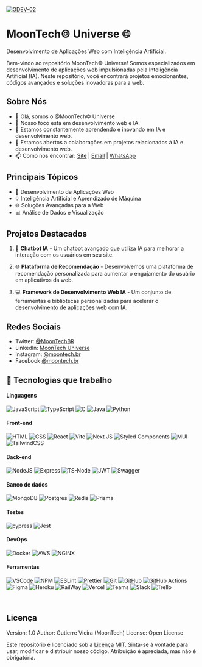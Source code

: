 <!-- Logo -->
<a href="https://g.dev/MoonTechBR"><img src="https://i.ibb.co/8dLTyrF/GDEV-02.png" alt="GDEV-02" border="0" /></a>

<!-- Título -->
# MoonTech© Universe 🌐
Desenvolvimento de Aplicações Web com Inteligência Artificial.

<!-- Descrição -->
Bem-vindo ao repositório MoonTech© Universe! 
Somos especializados em desenvolvimento de aplicações web impulsionadas pela Inteligência Artificial (IA). 
Neste repositório, você encontrará projetos emocionantes, códigos avançados e soluções inovadoras para a web.

<!-- Sobre Nós -->
## Sobre Nós

- 👋 Olá, somos o @MoonTech© Universe
- 👀 Nosso foco está em desenvolvimento web e IA.
- 🌱 Estamos constantemente aprendendo e inovando em IA e desenvolvimento web.
- 💞️ Estamos abertos a colaborações em projetos relacionados à IA e desenvolvimento web.
- 📫 Como nos encontrar: [Site](https://g.dev/MoonTechBR) | [Email](malito:moontech.ia@gmail.com) | [WhatsApp](https://wa.me/5521993974582)

<!-- Imagem do Banner (opcional) -->


<!-- Tópicos de Destaque -->
## Principais Tópicos

- 🚀 Desenvolvimento de Aplicações Web
- 💡 Inteligência Artificial e Aprendizado de Máquina
- 🌐 Soluções Avançadas para a Web
- 📊 Análise de Dados e Visualização

<!-- Projetos Destacados -->
## Projetos Destacados

1. 🧠 **Chatbot IA** - Um chatbot avançado que utiliza IA para melhorar a interação com os usuários em seu site.

2. 🌐 **Plataforma de Recomendação** - Desenvolvemos uma plataforma de recomendação personalizada para aumentar o engajamento do usuário em aplicativos da web.

3. 💻 **Framework de Desenvolvimento Web IA** - Um conjunto de ferramentas e bibliotecas personalizadas para acelerar o desenvolvimento de aplicações web com IA.

<!-- Redes Sociais -->
## Redes Sociais

- Twitter: [@MoonTechBR](https://twitter.com/MoonTechBR)
- LinkedIn: [MoonTech Universe](https://www.linkedin.com/in/moontechbr)
- Instagram: [@moontech.br](https://www.instagram.com/moontech.br)
- Facebook [@moontech.br](https://www.facebook.com/MoonTech.BR)


## 🧰 Tecnologias que trabalho

#### Linguagens

 ![JavaScript](https://img.shields.io/badge/JavaScript-323330?style=for-the-badge&logo=javascript&logoColor=F7DF1E)
 ![TypeScript](https://img.shields.io/badge/TypeScript-007ACC?style=for-the-badge&logo=typescript&logoColor=white)
 ![C](https://img.shields.io/badge/C-00599C?style=for-the-badge&logo=c&logoColor=white)
 ![Java](https://img.shields.io/badge/java-%23ED8B00.svg?style=for-the-badge&logo=java&logoColor=white)
 ![Python](https://img.shields.io/badge/Python-FFD43B?style=for-the-badge&logo=python&logoColor=blue)

#### Front-end

 ![HTML](https://img.shields.io/badge/HTML5-E34F26?style=for-the-badge&logo=html5&logoColor=white)
 ![CSS](https://img.shields.io/badge/CSS3-1572B6?style=for-the-badge&logo=css3&logoColor=white)
 ![React](https://img.shields.io/badge/react-%2320232a.svg?style=for-the-badge&logo=react&logoColor=%2361DAFB)
 ![Vite](https://img.shields.io/badge/vite-%23646CFF.svg?style=for-the-badge&logo=vite&logoColor=white)
 ![Next JS](https://img.shields.io/badge/Next-black?style=for-the-badge&logo=next.js&logoColor=white)
 ![Styled Components](https://img.shields.io/badge/styled--components-DB7093?style=for-the-badge&logo=styled-components&logoColor=white)
 ![MUI](https://img.shields.io/badge/MUI-%230081CB.svg?style=for-the-badge&logo=mui&logoColor=white)
 ![TailwindCSS](https://img.shields.io/badge/tailwindcss-%2338B2AC.svg?style=for-the-badge&logo=tailwind-css&logoColor=white)

#### Back-end

 ![NodeJS](https://img.shields.io/badge/node.js-6DA55F?style=for-the-badge&logo=node.js&logoColor=white)
 ![Express](https://img.shields.io/badge/Express.js-000000?style=for-the-badge&logo=express&logoColor=white)
 ![TS-Node](https://img.shields.io/badge/ts--node-3178C6?style=for-the-badge&logo=ts-node&logoColor=white)
 ![JWT](https://img.shields.io/badge/JWT-black?style=for-the-badge&logo=JSON%20web%20tokens)
 ![Swagger](https://img.shields.io/badge/-Swagger-%23Clojure?style=for-the-badge&logo=swagger&logoColor=white)

#### Banco de dados

 ![MongoDB](https://img.shields.io/badge/MongoDB-%234ea94b.svg?style=for-the-badge&logo=mongodb&logoColor=white)
 ![Postgres](https://img.shields.io/badge/postgres-%23316192.svg?style=for-the-badge&logo=postgresql&logoColor=white)
 ![Redis](https://img.shields.io/badge/redis-%23DD0031.svg?&style=for-the-badge&logo=redis&logoColor=white)
 ![Prisma](https://img.shields.io/badge/Prisma-3982CE?style=for-the-badge&logo=Prisma&logoColor=white)

#### Testes

 ![cypress](https://img.shields.io/badge/-cypress-%23E5E5E5?style=for-the-badge&logo=cypress&logoColor=058a5e)
 ![Jest](https://img.shields.io/badge/-jest-%23C21325?style=for-the-badge&logo=jest&logoColor=white)

#### DevOps

 ![Docker](https://img.shields.io/badge/docker-%230db7ed.svg?style=for-the-badge&logo=docker&logoColor=white)
 ![AWS](https://img.shields.io/badge/AWS-%23FF9900.svg?style=for-the-badge&logo=amazon-aws&logoColor=white)
 ![NGINX](https://img.shields.io/badge/Nginx-009639?style=for-the-badge&logo=nginx&logoColor=white)

#### Ferramentas

 ![VSCode](https://img.shields.io/badge/VSCode-0078D4?style=for-the-badge&logo=visual%20studio%20code&logoColor=white)
 ![NPM](https://img.shields.io/badge/NPM-%23000000.svg?style=for-the-badge&logo=npm&logoColor=white)
 ![ESLint](https://img.shields.io/badge/ESLint-4B3263?style=for-the-badge&logo=eslint&logoColor=white)
 ![Prettier](https://img.shields.io/badge/prettier-1A2C34?style=for-the-badge&logo=prettier&logoColor=F7BA3E)
 ![Git](https://img.shields.io/badge/git-%23F05033.svg?style=for-the-badge&logo=git&logoColor=white)
 ![GitHub](https://img.shields.io/badge/github-%23121011.svg?style=for-the-badge&logo=github&logoColor=white)
 ![GitHub Actions](https://img.shields.io/badge/github%20actions-%232671E5.svg?style=for-the-badge&logo=githubactions&logoColor=white)
 ![Figma](https://img.shields.io/badge/figma-%23F24E1E.svg?style=for-the-badge&logo=figma&logoColor=white)
 ![Heroku](https://img.shields.io/badge/heroku-%23430098.svg?style=for-the-badge&logo=heroku&logoColor=white)
 ![RailWay](https://img.shields.io/badge/Railway-131415?style=for-the-badge&logo=railway&logoColor=white)
 ![Vercel](https://img.shields.io/badge/vercel-%23000000.svg?style=for-the-badge&logo=vercel&logoColor=white)
 ![Teams](https://img.shields.io/badge/Microsoft_Teams-6264A7?style=for-the-badge&logo=microsoft-teams&logoColor=white)
 ![Slack](https://img.shields.io/badge/Slack-4A154B?style=for-the-badge&logo=slack&logoColor=white)
 ![Trello](https://img.shields.io/badge/Trello-0052CC?style=for-the-badge&logo=trello&logoColor=white)

$~$

<!-- Licença -->
## Licença
  Version: 1.0
  Author: Gutierre Vieira (MoonTech)
  License: Open License

Este repositório é licenciado sob a [Licença MIT](LICENSE.md). 
Sinta-se à vontade para usar, modificar e distribuir nosso código. 
Atribuição é apreciada, mas não é obrigatória.

